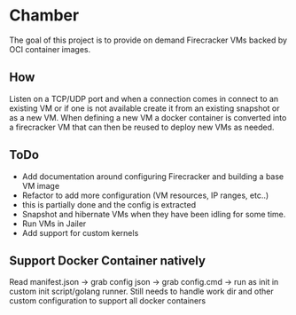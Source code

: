 # Chamber

The goal of this project is to provide on demand Firecracker VMs backed by OCI container images.  

## How

Listen on a TCP/UDP port and when a connection comes in connect to an existing VM or if one is not available create it from an existing snapshot or as a new VM. 
When defining a new VM a docker container is converted into a firecracker VM that can then be reused to deploy new VMs as needed.

## ToDo

* Add documentation around configuring Firecracker and building a base VM image
* Refactor to add more configuration (VM resources, IP ranges, etc..)
 * this is partially done and the config is extracted
* Snapshot and hibernate VMs when they have been idling for some time.
* Run VMs in Jailer
* Add support for custom kernels 


## Support Docker Container natively 
Read manifest.json -> grab config json -> grab config.cmd -> run as init in custom init script/golang runner.
Still needs to handle work dir and other custom configuration to support all docker containers 
